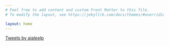 ```yaml
---
# Feel free to add content and custom Front Matter to this file.
# To modify the layout, see https://jekyllrb.com/docs/themes/#overriding-theme-defaults

layout: home
---
```

<div class="jekyll-twitter-plugin"><a class="twitter-timeline" data-width="500" data-tweet-limit="5" href="https://twitter.com/ajaleelp?ref_src=twsrc%5Etfw">Tweets by ajaleelp</a>
<script async="" src="https://platform.twitter.com/widgets.js" charset="utf-8"></script>
</div>